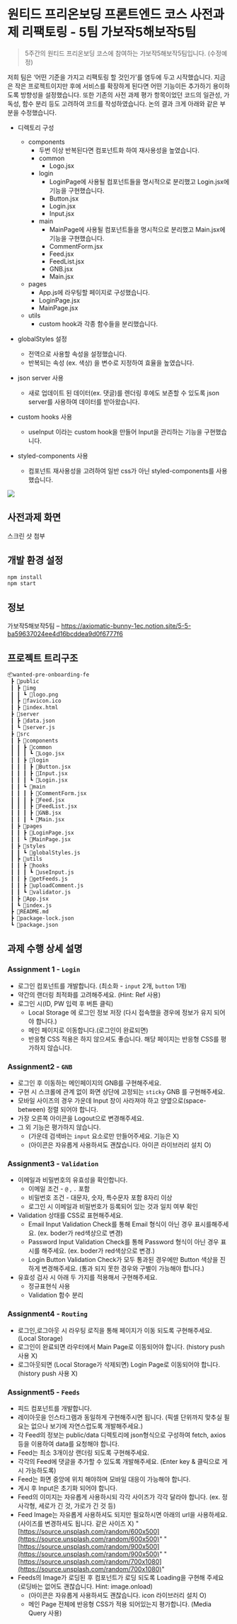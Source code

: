# 원티드 프리온보딩 프론트엔드 코스 사전과제 리팩토링 - 5팀 가보작5해보작5팀
> 5주간의 원티드 프리온보딩 코스에 참여하는 가보작5해보작5팀입니다. (수정예정)

저희 팀은 ‘어떤 기준을 가지고 리팩토링 할 것인가'를 염두에 두고 시작했습니다. 지금은 작은 프로젝트이지만 후에 서비스를 확장하게 된다면 어떤 기능이든 추가하기 용이하도록 방향성을 설정했습니다. 또한 기존의 사전 과제 평가 항목이었던 코드의 일관성, 가독성, 함수 분리 등도 고려하여 코드를 작성하였습니다. 논의 결과 크게 아래와 같은 부분을 수정했습니다.

- 디렉토리 구성
    - components
        - 두번 이상 반복된다면 컴포넌트화 하여 재사용성을 높였습니다.
        - common
            - Logo.jsx
        - login
            - LoginPage에 사용될 컴포넌트들을 명시적으로 분리했고 Login.jsx에 기능을 구현했습니다.
            - Button.jsx
            - Login.jsx
            - Input.jsx
        - main
            - MainPage에 사용될 컴포넌트들을 명시적으로 분리했고 Main.jsx에 기능을 구현했습니다.
            - CommentForm.jsx
            - Feed.jsx
            - FeedList.jsx
            - GNB.jsx
            - Main.jsx
    - pages
        - App.js에 라우팅할 페이지로 구성했습니다.
        - LoginPage.jsx
        - MainPage.jsx
    - utils
        - custom hook과 각종 함수들을 분리했습니다.

- globalStyles 설정
    - 전역으로 사용할 속성을 설정했습니다.
    - 반복되는 속성 (ex. 색상) 을 변수로 지정하여 효율을 높였습니다.

- json server 사용
    - 새로 업데이트 된 데이터(ex. 댓글)를 렌더링 후에도 보존할 수 있도록 json server를 사용하여 데이터를 받아왔습니다.

- custom hooks 사용
    - useInput 이라는 custom hook을 만들어 Input을 관리하는 기능을 구현했습니다.

- styled-components 사용
    - 컴포넌트 재사용성을 고려하여 일반 css가 아닌 styled-components를 사용했습니다.

![](../header.png)

## 사전과제 화면

스크린 샷 첨부


## 개발 환경 설정

```sh
npm install
npm start
```

## 정보

가보작5해보작5팀 – https://axiomatic-bunny-1ec.notion.site/5-5-ba59637024ee4d16bcddea9d0f6777f6

## 프로젝트 트리구조
```bash
📦wanted-pre-onboarding-fe
 ┣ 📂public
 ┃ ┣ 📂img
 ┃ ┃ ┗ 📜logo.png
 ┃ ┣ 📜favicon.ico
 ┃ ┣ 📜index.html
 ┣ 📂server
 ┃ ┣ 📜data.json
 ┃ ┗ 📜server.js
 ┣ 📂src
 ┃ ┣ 📂components
 ┃ ┃ ┣ 📂common
 ┃ ┃ ┃ ┗ 📜Logo.jsx
 ┃ ┃ ┣ 📂login
 ┃ ┃ ┃ ┣ 📜Button.jsx
 ┃ ┃ ┃ ┣ 📜Input.jsx
 ┃ ┃ ┃ ┗ 📜Login.jsx
 ┃ ┃ ┗ 📂main
 ┃ ┃ ┃ ┣ 📜CommentForm.jsx
 ┃ ┃ ┃ ┣ 📜Feed.jsx
 ┃ ┃ ┃ ┣ 📜FeedList.jsx
 ┃ ┃ ┃ ┣ 📜GNB.jsx
 ┃ ┃ ┃ ┗ 📜Main.jsx
 ┃ ┣ 📂pages
 ┃ ┃ ┣ 📜LoginPage.jsx
 ┃ ┃ ┗ 📜MainPage.jsx
 ┃ ┣ 📂styles
 ┃ ┃ ┗ 📜globalStyles.js
 ┃ ┣ 📂utils
 ┃ ┃ ┣ 📂hooks
 ┃ ┃ ┃ ┗ 📜useInput.js
 ┃ ┃ ┣ 📜getFeeds.js
 ┃ ┃ ┣ 📜uploadComment.js
 ┃ ┃ ┗ 📜validator.js
 ┃ ┣ 📜App.jsx
 ┃ ┗ 📜index.js
 ┣ 📜README.md
 ┣ 📜package-lock.json
 ┗ 📜package.json
```

## 과제 수행 상세 설명
### Assignment 1 - `Login`

- 로그인 컴포넌트를 개발합니다. (최소화 - `input` 2개, `button` 1개)
- 약간의 랜더링 최적화를 고려해주세요. (Hint: Ref 사용)
- 로그인 시(ID, PW 입력 후 버튼 클릭)
  - Local Storage 에 로그인 정보 저장 (다시 접속했을 경우에 정보가 유지 되어야 합니다.)
  - 메인 페이지로 이동합니다.(로그인이 완료되면)
  - 반응형 CSS 적용은 하지 않으셔도 좋습니다. 해당 페이지는 반응형 CSS를 평가하지 않습니다.

### Assignment2 - `GNB`

- 로그인 후 이동하는 메인페이지의 GNB를 구현해주세요.
- 구현 시 스크롤에 관계 없이 화면 상단에 고정되는 `sticky` GNB 를 구현해주세요.
- 모바일 사이즈의 경우 가운데 Input 창이 사라져야 하고 양옆으로(space-between) 정렬 되어야 합니다.
- 가장 오른쪽 아이콘을 Logout으로 변경해주세요.
- 그 외 기능은 평가하지 않습니다.
  - (가운데 검색바는 `input` 요소로만 만들어주세요. 기능은 X)
  - (아이콘은 자유롭게 사용하셔도 괜찮습니다. 아이콘 라이브러리 설치 O)

### Assignment3 - `Validation`

- 이메일과 비밀번호의 유효성을 확인합니다.
  - 이메일 조건 - `@` , `.` 포함
  - 비밀번호 조건 - 대문자, 숫자, 특수문자 포함 8자리 이상
  - 로그인 시 이메일과 비밀번호가 등록되어 있는 것과 일치 여부 확인
- Validation 상태를 CSS로 표현해주세요.
  - Email Input
    Validation Check를 통해 Email 형식이 아닌 경우 표시를해주세요. (ex. boder가 red색상으로 변경)
  - Password Input
    Validation Check를 통해 Password 형식이 아닌 경우 표시를 해주세요. (ex. boder가 red색상으로 변경.)
  - Login Button
    Validation Check가 모두 통과된 경우에만 Button 색상을 진하게 변경해주세요. (통과 되지 못한 경우와 구별이 가능해야 합니다.)
- 유효성 검사 시 아래 두 가지를 적용해서 구현해주세요.
  - 정규표현식 사용
  - Validation 함수 분리

### Assignment4 - `Routing`

- 로그인,로그아웃 시 라우팅 로직을 통해 페이지가 이동 되도록 구현해주세요. (Local Storage)
- 로그인이 완료되면 라우터에서 Main Page로 이동되어야 합니다. (history push 사용 X)
- 로그아웃되면 (Local Storage가 삭제되면) Login Page로 이동되어야 합니다.(history push 사용 X)

### Assignment5 - `Feeds`

- 피드 컴포넌트를 개발합니다.
- 레이아웃을 인스타그램과 동일하게 구현해주시면 됩니다. (픽셀 단위까지 맞추실 필요는 없으나 보기에 자연스럽도록 개발해주세요.)
- 각 Feed의 정보는 public/data 디렉토리에 json형식으로 구성하여 fetch, axios 등을 이용하여 data를 요청해야 합니다.
- Feed는 최소 3개이상 랜더링 되도록 구현해주세요.
- 각각의 Feed에 댓글을 추가할 수 있도록 개발해주세요. (Enter key & 클릭으로 게시 가능하도록)
- Feed는 화면 중앙에 위치 해야하며 모바일 대응이 가능해야 합니다.
- 게시 후 Input은 초기화 되어야 합니다.
- Feed의 이미지는 자유롭게 사용하시되 각각 사이즈가 각각 달라야 합니다. (ex. 정사각형, 세로가 긴 것, 가로가 긴 것 등)
- Feed Image는 자유롭게 사용하셔도 되지만 필요하시면 아래의 url을 사용하세요.(사이즈를 변경하셔도 됩니다. 같은 사이즈 X)
  "[https://source.unsplash.com/random/600x500](https://source.unsplash.com/random/600x500)"
  "[https://source.unsplash.com/random/900x500](https://source.unsplash.com/random/900x500)"
  "[https://source.unsplash.com/random/700x1080](https://source.unsplash.com/random/700x1080)"
- Feeds의 Image가 로딩된 후 컴포넌트가 로딩 되도록 Loading을 구현해 주세요 (로딩바는 없어도 괜찮습니다. Hint: image.onload)
  - (아이콘은 자유롭게 사용하셔도 괜찮습니다. icon 라이브러리 설치 O)
  - 메인 Page 전체에 반응형 CSS가 적용 되어있는지 평가합니다. (Media Query 사용)
